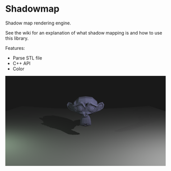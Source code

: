 # Shadowmap

Shadow map rendering engine.

See the wiki for an explanation of what shadow mapping is and how to use this library.

Features:

* Parse STL file
* C++ API
* Color

![Example render](https://github.com/phuang1024/shadowmap/blob/main/examples/monkey.png)
